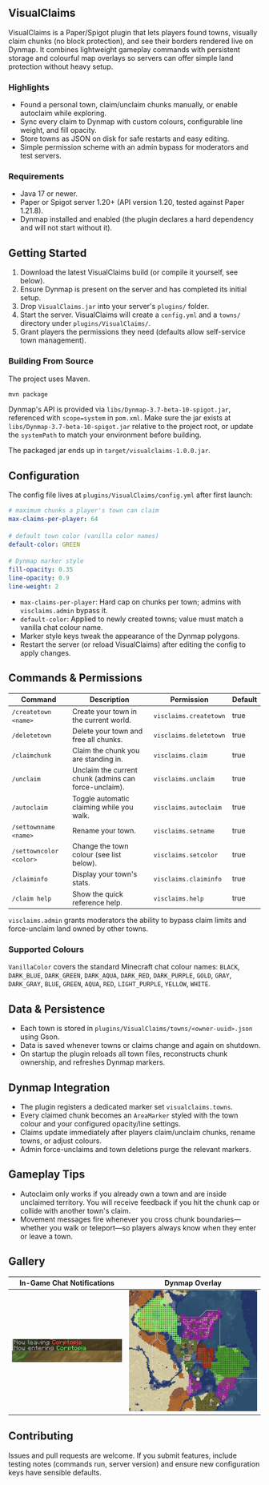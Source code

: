 ## VisualClaims

VisualClaims is a Paper/Spigot plugin that lets players found towns, visually claim chunks (no block protection), and see their borders rendered live on Dynmap. It combines lightweight gameplay commands with persistent storage and colourful map overlays so servers can offer simple land protection without heavy setup.

### Highlights
- Found a personal town, claim/unclaim chunks manually, or enable autoclaim while exploring.
- Sync every claim to Dynmap with custom colours, configurable line weight, and fill opacity.
- Store towns as JSON on disk for safe restarts and easy editing.
- Simple permission scheme with an admin bypass for moderators and test servers.

### Requirements
- Java 17 or newer.
- Paper or Spigot server 1.20+ (API version 1.20, tested against Paper 1.21.8).
- Dynmap installed and enabled (the plugin declares a hard dependency and will not start without it).

## Getting Started
1. Download the latest VisualClaims build (or compile it yourself, see below).
2. Ensure Dynmap is present on the server and has completed its initial setup.
3. Drop `VisualClaims.jar` into your server's `plugins/` folder.
4. Start the server. VisualClaims will create a `config.yml` and a `towns/` directory under `plugins/VisualClaims/`.
5. Grant players the permissions they need (defaults allow self-service town management).

### Building From Source
The project uses Maven.

```bash
mvn package
```

Dynmap's API is provided via `libs/Dynmap-3.7-beta-10-spigot.jar`, referenced with `scope=system` in `pom.xml`. Make sure the jar exists at `libs/Dynmap-3.7-beta-10-spigot.jar` relative to the project root, or update the `systemPath` to match your environment before building.

The packaged jar ends up in `target/visualclaims-1.0.0.jar`.

## Configuration
The config file lives at `plugins/VisualClaims/config.yml` after first launch:

```yaml
# maximum chunks a player's town can claim
max-claims-per-player: 64

# default town color (vanilla color names)
default-color: GREEN

# Dynmap marker style
fill-opacity: 0.35
line-opacity: 0.9
line-weight: 2
```

- `max-claims-per-player`: Hard cap on chunks per town; admins with `visclaims.admin` bypass it.
- `default-color`: Applied to newly created towns; value must match a vanilla chat colour name.
- Marker style keys tweak the appearance of the Dynmap polygons.
- Restart the server (or reload VisualClaims) after editing the config to apply changes.

## Commands & Permissions
| Command | Description | Permission | Default |
| --- | --- | --- | --- |
| `/createtown <name>` | Create your town in the current world. | `visclaims.createtown` | true |
| `/deletetown` | Delete your town and free all chunks. | `visclaims.deletetown` | true |
| `/claimchunk` | Claim the chunk you are standing in. | `visclaims.claim` | true |
| `/unclaim` | Unclaim the current chunk (admins can force-unclaim). | `visclaims.unclaim` | true |
| `/autoclaim` | Toggle automatic claiming while you walk. | `visclaims.autoclaim` | true |
| `/settownname <name>` | Rename your town. | `visclaims.setname` | true |
| `/settowncolor <color>` | Change the town colour (see list below). | `visclaims.setcolor` | true |
| `/claiminfo` | Display your town's stats. | `visclaims.claiminfo` | true |
| `/claim help` | Show the quick reference help. | `visclaims.help` | true |

`visclaims.admin` grants moderators the ability to bypass claim limits and force-unclaim land owned by other towns.

### Supported Colours
`VanillaColor` covers the standard Minecraft chat colour names: `BLACK`, `DARK_BLUE`, `DARK_GREEN`, `DARK_AQUA`, `DARK_RED`, `DARK_PURPLE`, `GOLD`, `GRAY`, `DARK_GRAY`, `BLUE`, `GREEN`, `AQUA`, `RED`, `LIGHT_PURPLE`, `YELLOW`, `WHITE`.

## Data & Persistence
- Each town is stored in `plugins/VisualClaims/towns/<owner-uuid>.json` using Gson.
- Data is saved whenever towns or claims change and again on shutdown.
- On startup the plugin reloads all town files, reconstructs chunk ownership, and refreshes Dynmap markers.

## Dynmap Integration
- The plugin registers a dedicated marker set `visualclaims.towns`.
- Every claimed chunk becomes an `AreaMarker` styled with the town colour and your configured opacity/line settings.
- Claims update immediately after players claim/unclaim chunks, rename towns, or adjust colours.
- Admin force-unclaims and town deletions purge the relevant markers.

## Gameplay Tips
- Autoclaim only works if you already own a town and are inside unclaimed territory. You will receive feedback if you hit the chunk cap or collide with another town's claim.
- Movement messages fire whenever you cross chunk boundaries—whether you walk or teleport—so players always know when they enter or leave a town.

## Gallery

| In-Game Chat Notifications | Dynmap Overlay |
| --- | --- |
| ![Chat screenshot](img/chat.png) | ![Dynmap screenshot](img/map.png) |

## Contributing
Issues and pull requests are welcome. If you submit features, include testing notes (commands run, server version) and ensure new configuration keys have sensible defaults.